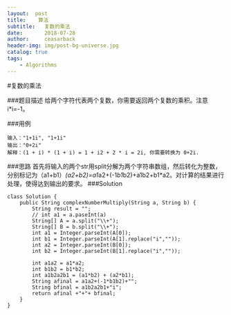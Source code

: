 ```yaml
---
layout:  post
title:    算法
subtitle:   复数的乘法
date:       2018-07-28
author:     ceasarback
header-img: img/post-bg-universe.jpg
catalog: true
tags:
    - Algorithms
---
```


#复数的乘法

###题目描述
给两个字符代表两个复数，你需要返回两个复数的乘积。注意i*i=-1。

###用例
```
输入："1+1i", "1+1i"
输出："0+2i"
解释：(1 + i) * (1 + i) = 1 + i2 + 2 * i = 2i, 你需要转换为 0+2i.
```
###思路
首先将输入的两个str用split分解为两个字符串数组，然后转化为整数，分别标记为（a1+b1）*(a2+b2)=a1*a2+(-1*b1*b2)+a1b2+b1*a2。对计算的结果进行处理，使得达到输出的要求。
###Solution
```
class Solution {
    public String complexNumberMultiply(String a, String b) {
        String result = "";
        // int a1 = a.paseInt(a)
        String[] A = a.split("\\+");
        String[] B = b.split("\\+");
        int a1 = Integer.parseInt(A[0]);
        int b1 = Integer.parseInt(A[1].replace("i",""));
        int a2 = Integer.parseInt(B[0]);
        int b2 = Integer.parseInt(B[1].replace("i",""));
        
        int a1a2 = a1*a2;
        int b1b2 = b1*b2;
        int a1b2a2b1 = (a1*b2) + (a2*b1);
        String afinal = a1a2+(-1*b1b2)+"";
        String bfinal = a1b2a2b1+"i";
        return afinal +"+"+ bfinal;
    }
}
```

